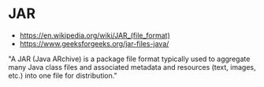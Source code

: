 # JAR 

- https://en.wikipedia.org/wiki/JAR_(file_format)
- https://www.geeksforgeeks.org/jar-files-java/

"A JAR (Java ARchive) is a package file format typically used to aggregate many Java class files and associated metadata and resources (text, images, etc.) into one file for distribution."


